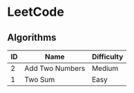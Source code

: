 # LeetCode

## Algorithms

| ID | Name | Difficulty |
|----|------|------------|
| 2 | Add Two Numbers | Medium |
| 1 | Two Sum | Easy |
